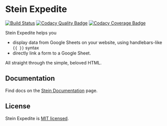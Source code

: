 <!-- Change the URL in all samples, mention about XSS -->

# Stein Expedite

[![Build Status](https://api.travis-ci.org/steinhq/expedite.svg?branch=master)](https://travis-ci.com/shivensinha4/Stein-Expedite) [![Codacy Quality Badge](https://api.codacy.com/project/badge/Grade/d632e2064f934c52a513d6d3304a55b0)](https://www.codacy.com?utm_source=github.com&utm_medium=referral&utm_content=steinhq/expedite&utm_campaign=Badge_Grade) [![Codacy Coverage Badge](https://api.codacy.com/project/badge/Coverage/d632e2064f934c52a513d6d3304a55b0)](https://www.codacy.com?utm_source=github.com&utm_medium=referral&utm_content=steinhq/expedite&utm_campaign=Badge_Coverage)

Stein Expedite helps you

- display data from Google Sheets on your website, using handlebars-like `{{ }}` syntax
- directly link a form to a Google Sheet.

All straight through the simple, beloved HTML.

## Documentation

Find docs on the [Stein Documentation](https://docs.steinhq.com/expedite-introduction) page.

<!-- Expedite for Stein helps add Stein super-powers to your website, without the need to play with programming languages and the Stein API. -->

## License

Stein Expedite is [MIT licensed](./LICENSE.md).
